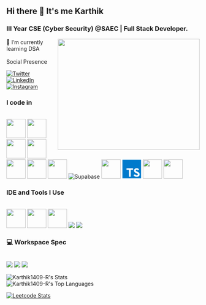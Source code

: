 ## Hi there 👋 It's me Karthik

### III Year CSE (Cyber Security) @SAEC | Full Stack Developer.

<img align="right" width="370" height="290" src="https://cdn.dribbble.com/users/1162077/screenshots/3848914/programmer.gif">                                          
🌱 I’m currently learning DSA
 <br />
 <br />
 Social Presence
<br /> 
<p>
  <a href="https://x.com/KarthikR1621380" target="_blank">
    <img src="https://img.shields.io/badge/Twitter-1DA1F2?style=for-the-badge&logo=twitter&logoColor=white" alt="Twitter"/>
  </a>
  <a href="https://www.linkedin.com/in/karthik-ramamoorthy" target="_blank">
    <img src="https://img.shields.io/badge/LinkedIn-0077B5?style=for-the-badge&logo=linkedin&logoColor=white" alt="LinkedIn"/>
  </a>
  <a href="https://www.instagram.com/bboy__lucky__3k/" target="_blank">
    <img src="https://img.shields.io/badge/Instagram-d62976?style=for-the-badge&logo=instagram&logoColor=white" alt="Instagram"/>
  </a>
</p>

### I code in
<br />
<img height="50" width="50" src="https://img.icons8.com/color/48/000000/python.png" /> <img height="50" width="50" src="https://img.icons8.com/color/48/000000/java-coffee-cup-logo.png" /> <img height="50" width="50" src="https://img.icons8.com/color/48/000000/html-5.png" /> <img height="50" width="50" src="https://img.icons8.com/color/48/000000/css3.png" /> <img height="50" width="50" src="https://img.icons8.com/color/48/000000/tailwind_css.png" />
<img height="50" width="50" src="https://img.icons8.com/color/48/000000/javascript.png"/> <img height="50" width="50" src="https://img.icons8.com/color/48/000000/react-native.png"/> <img height="50" src="https://img.icons8.com/color/48/supabase.png" alt="Supabase"/> <img height="50" width="50" src="https://img.icons8.com/color/48/000000/mysql-logo.png"/> <img height="50" src="https://raw.githubusercontent.com/devicons/devicon/master/icons/typescript/typescript-original.svg" alt="TypeScript"/> <img height="50" width="50" src="https://img.icons8.com/color/48/000000/mongodb.png"/> <img height="50" width="50" src="https://img.icons8.com/color/48/000000/nodejs.png"/> 

### IDE and Tools I Use
<br />
<img height="50" width="50" src="https://img.icons8.com/color/48/000000/visual-studio-code-2019.png"/> <img height="50" width="50" src="https://img.icons8.com/color/48/000000/pycharm.png"/> <img height="50" width="50" src="https://img.icons8.com/color/50/000000/git.png"/> <img height="50" src="https://img.icons8.com/officel/480/null/java-eclipse.png"/>  <img height="50" src="https://img.shields.io/badge/Netlify-00C7B7?style=for-the-badge&logo=netlify&logoColor=white"/>

### 💻 Workspace Spec
<br />
<img height="30" src="https://img.shields.io/badge/Lenovo-LOQ-000000?style=for-the-badge&logo=lenovo&logoColor=white"/>
<img height="30" src="https://img.shields.io/badge/NVIDIA-RTX_2050-76B900?style=for-the-badge&logo=nvidia&logoColor=white"/>
<img height="30" src="https://img.shields.io/badge/Intel-Core_i5-0071C5?style=for-the-badge&logo=intel&logoColor=white"/>

![Karthik1409-R's Stats](https://github-readme-stats.vercel.app/api?username=Karthik1409-R&theme=tokyonight&show_icons=true&hide_border=false&count_private=false)
<br />
![Karthik1409-R's Top Languages](https://github-readme-stats.vercel.app/api/top-langs/?username=Karthik1409-R&theme=tokyonight&show_icons=true&hide_border=false&layout=compact)

[![Leetcode Stats](https://leetcard.jacoblin.cool/Karthik-1409?theme=dark&font=Marcellus&ext=heatmap)](https://leetcode.com/u/Karthik-1409/)
